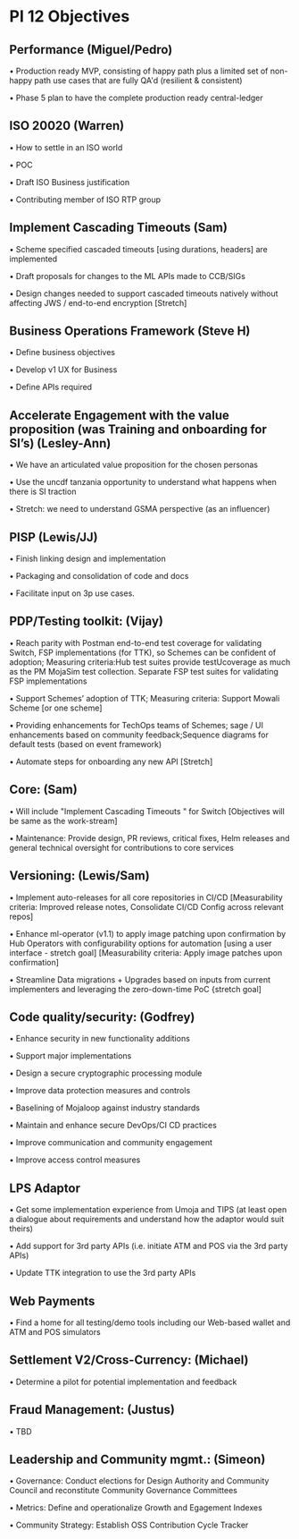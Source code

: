
# PI 12 Objectives

## Performance (Miguel/Pedro)
•	Production ready MVP, consisting of happy path plus a limited set of non-happy path use cases that are fully QA'd (resilient & consistent)

•	Phase 5 plan to have the complete production ready central-ledger

##	ISO 20020  (Warren)
•	How to settle in an ISO world

•	POC

•	Draft ISO Business justification

•	Contributing member of ISO RTP group

##	Implement Cascading Timeouts (Sam)
•	Scheme specified cascaded timeouts [using durations, headers] are  implemented

•	Draft proposals for changes to the ML APIs made to CCB/SIGs

•	Design changes needed to support cascaded timeouts natively without affecting JWS / end-to-end encryption [Stretch]

##	Business Operations Framework (Steve H)
•	Define business objectives

•	Develop v1 UX for Business

•	Define APIs required

##	Accelerate Engagement with the value proposition  (was Training and onboarding for SI’s) (Lesley-Ann)
•	We have an articulated value proposition for the chosen personas

•	Use the uncdf tanzania opportunity to understand what happens when there is SI traction

•	Stretch:  we need to understand GSMA perspective (as an influencer)

##	PISP (Lewis/JJ)
•	Finish linking design and implementation

•	Packaging and consolidation of code and docs

•	Facilitate input on 3p use cases.
 
##	PDP/Testing toolkit: (Vijay)
•	Reach parity with Postman end-to-end test coverage for validating Switch, FSP implementations (for TTK), so Schemes can be confident of adoption; Measuring criteria:Hub test suites provide testUcoverage as much as the PM MojaSim test collection. Separate FSP test suites for validating FSP implementations

•	Support Schemes’ adoption of TTK; Measuring criteria: Support Mowali Scheme [or one scheme]

•	Providing enhancements for TechOps teams of Schemes; sage / UI enhancements based on community feedback;Sequence diagrams for default tests (based on event framework)

•	Automate steps for onboarding any new API [Stretch]

## Core: (Sam)
•	Will include "Implement Cascading Timeouts " for Switch [Objectives will be same as the work-stream]

•	Maintenance: Provide design, PR reviews, critical fixes, Helm releases and general technical oversight for contributions to core services

##	Versioning: (Lewis/Sam) 
•	Implement auto-releases for all core repositories in CI/CD [Measurability criteria: Improved release notes, Consolidate CI/CD Config across relevant repos]

•	Enhance ml-operator (v1.1) to apply image patching upon confirmation by Hub Operators with configurability options for automation [using a user interface - stretch goal] [Measurability criteria: Apply image patches upon confirmation]

•	Streamline Data migrations + Upgrades based on inputs from current implementers and leveraging the zero-down-time PoC {stretch goal]

##	Code quality/security: (Godfrey)
•	Enhance security in new functionality additions

•	Support major implementations

•	Design a secure cryptographic processing module

•	Improve data protection measures and controls

•	Baselining of Mojaloop against industry standards

•	Maintain and enhance secure DevOps/CI CD practices

•	Improve communication and community engagement

•	Improve access control measures

## LPS Adaptor
•	Get some implementation experience from Umoja and TIPS (at least open a dialogue about requirements and understand how the adaptor would suit theirs)

•	Add support for 3rd party APIs (i.e. initiate ATM and POS via the 3rd party APIs)

•	Update TTK integration to use the 3rd party APIs

## Web Payments

•	Find a home for all testing/demo tools including our Web-based wallet and ATM and POS simulators

##	Settlement V2/Cross-Currency: (Michael)
•	Determine a pilot for potential implementation and feedback

##	Fraud Management: (Justus)
•	TBD

##	Leadership and Community mgmt.: (Simeon)

•	Governance: Conduct elections for Design Authority and Community Council and reconstitute Community Governance Committees

•	Metrics: Define and operationalize Growth and Egagement Indexes

•	Community Strategy: Establish OSS Contribution Cycle Tracker
 
